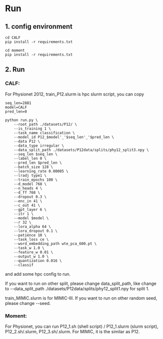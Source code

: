 # Run

## 1. config environment
```
cd CALF
pip install -r requirements.txt

cd moment
pip install -r requirements.txt
```

## 2. Run

### CALF: 
For Physionet 2012, train_P12.slurm is hpc slurm script, you can copy
```
seq_len=2881
model=CALF
pred_len=0

python run.py \
    --root_path ./datasets/P12/ \
    --is_training 1 \
    --task_name classification \
    --model_id P12_$model'_'$seq_len'_'$pred_len \
    --data P12 \
    --data_type irregular \
    --data_split_path ./datasets/P12data/splits/phy12_split3.npy \
    --seq_len $seq_len \
    --label_len 0 \
    --pred_len $pred_len \
    --batch_size 128 \
    --learning_rate 0.00005 \
    --lradj type1 \
    --train_epochs 100 \
    --d_model 768 \
    --n_heads 4 \
    --d_ff 768 \
    --dropout 0.3 \
    --enc_in 41 \
    --c_out 41 \
    --gpt_layer 6 \
    --itr 1 \
    --model $model \
    --r 32 \
    --lora_alpha 64 \
    --lora_dropout 0.1 \
    --patience 10 \
    --task_loss ce \
    --word_embedding_path wte_pca_600.pt \
    --task_w 1.0 \
    --feature_w 0.01 \
    --output_w 1.0 \
    --quantization 0.016 \
    --classif
```
and add some hpc config to run.

If you want to run on other split, please change data_split_path, like change to --data_split_path ./datasets/P12data/splits/phy12_split1.npy for split 1.

train_MIMIC.slurm is for MIMIC-III. If you want to run on other random seed, please change --seed.

### Moment:
For Physionet, you can run P12_1.sh (shell script) / P12_1.slurm (slurm script), P12_2.sh/.slurm, P12_3.sh/.slurm. For MIMIC, it is the similar as P12.